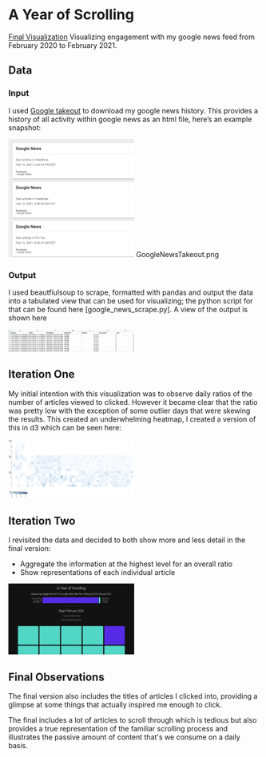 
# A Year of Scrolling
[Final Visualization](https://justinkraus.github.io/news/)
Visualizing engagement with my google news feed from February 2020 to February 2021.

## Data
### Input
I used [Google takeout](https://takeout.google.com/) to download my google news history. This provides a history of all activity within google news as an html file, here’s an example snapshot:

<img src="GoogleNewsTakeout.png" height="50%" width="50%">
GoogleNewsTakeout.png

### Output
I used beautfiulsoup to scrape, formatted with pandas and output the data into a tabulated view that can be used for visualizing; the python script for that can be found here [google_news_scrape.py]. A view of the output is shown here

<img src="googleNewsTable.png" height="50%" width="50%">

## Iteration One

My initial intention with this visualization was to observe daily ratios of the number of articles viewed to clicked. However it became clear that the ratio was pretty low with the exception of some outlier days that were skewing the results. This created an underwhelming heatmap, I created a version of this in d3 which can be seen here:

<img src="heatmapDraft.png" height="50%" width="50%">

## Iteration Two

I revisited the data and decided to both show more and less detail in the final version:

-   Aggregate the information at the highest level for an overall ratio
-   Show representations of each individual article

<img src="finalNewsViz.png" height="50%" width="50%">


## Final Observations

The final version also includes the titles of articles I clicked into, providing a glimpse at some things that actually inspired me enough to click.

The final includes a lot of articles to scroll through which is tedious but also provides a true representation of the familiar scrolling process and illustrates the passive amount of content that's we consume on a daily basis.